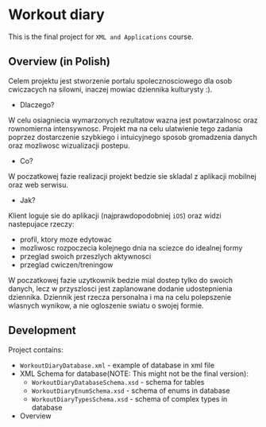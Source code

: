 Workout diary
============
This is the final project for `XML and Applications` course.

Overview (in Polish)
---

Celem projektu jest stworzenie portalu spolecznosciowego dla osob cwiczacych na silowni, inaczej mowiac dziennika kulturysty :).

* Dlaczego?

 W celu osiagniecia wymarzonych rezultatow wazna jest powtarzalnosc oraz rownomierna intensywnosc. Projekt ma na celu ulatwienie tego zadania poprzez dostarczenie szybkiego i intuicyjnego sposob gromadzenia danych oraz mozliwosc wizualizacji postepu. 

* Co?

 W poczatkowej fazie realizacji projekt bedzie sie skladal z aplikacji mobilnej oraz web serwisu.

* Jak?

 Klient loguje sie do aplikacji (najprawdopodobniej `iOS`) oraz widzi nastepujace rzeczy:
   * profil, ktory moze edytowac
   * mozliwosc rozpoczecia kolejnego dnia na sciezce do idealnej formy
   * przeglad swoich przeszlych aktywnosci
   * przeglad cwiczen/treningow

 W poczatkowej fazie uzytkownik bedzie mial dostep tylko do swoich danych, lecz w przyszlosci jest zaplanowane dodanie udostepnienia dziennika. Dziennik jest rzecza personalna i ma na celu polepszenie wlasnych wynikow, a nie ogloszenie swiatu o swojej formie.

Development
---
Project contains:
 * `WorkoutDiaryDatabase.xml` - example of database in xml file
 * XML Schema for database(NOTE: This might not be the final version):
   * `WorkoutDiaryDatabaseSchema.xsd` - schema for tables
   * `WorkoutDiaryEnumSchema.xsd` - schema of enums in database
   * `WorkoutDiaryTypesSchema.xsd` - schema of complex types in database
 * Overview

